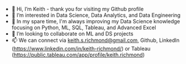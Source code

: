 - 👋   Hi, I’m Keith - thank you for visiting my Github profile
- 👀   I’m interested in Data Science, Data Analytics, and Data Engineering
- 🌱   In my spare time, I'm always improving my Data Science knowledge focusing on Python, ML, SQL, Tableau, and Advanced Excel
- 💞️   I’m looking to collaborate on ML and DS projects
- 📫   We can connect via keith.s.richmond@gmail.com, Github, LinkedIn (https://www.linkedin.com/in/keith-richmond/) or Tableau (https://public.tableau.com/app/profile/keith.richmond)

<!---
krichmond19/krichmond19 is a ✨ special ✨ repository because its `README.md` (this file) appears on your GitHub profile.
You can click the Preview link to take a look at your changes.
--->
